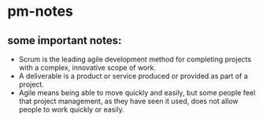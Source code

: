# pm-notes
## some important notes:
- Scrum is the leading agile development method for completing projects with a complex, innovative scope of work.
- A deliverable is a product or service produced or provided as part of a project.
- Agile means being able to move quickly and easily, but some people feel that project management, as they have seen it used, does not allow people to work quickly or easily.
